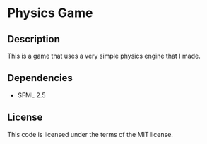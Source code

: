 # Physics Game

## Description
This is a game that uses a very simple physics engine that I made.

## Dependencies
- SFML 2.5

## License
This code is licensed under the terms of the MIT license.
